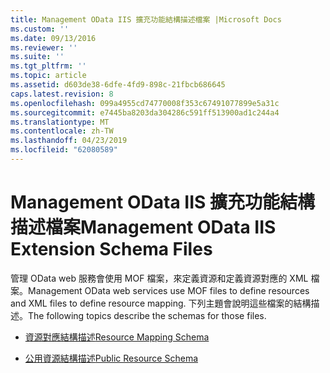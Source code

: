 ```yaml
---
title: Management OData IIS 擴充功能結構描述檔案 |Microsoft Docs
ms.custom: ''
ms.date: 09/13/2016
ms.reviewer: ''
ms.suite: ''
ms.tgt_pltfrm: ''
ms.topic: article
ms.assetid: d603de38-6dfe-4fd9-898c-21fbcb686645
caps.latest.revision: 8
ms.openlocfilehash: 099a4955cd74770008f353c67491077899e5a31c
ms.sourcegitcommit: e7445ba8203da304286c591ff513900ad1c244a4
ms.translationtype: MT
ms.contentlocale: zh-TW
ms.lasthandoff: 04/23/2019
ms.locfileid: "62080589"
---
```

# <a name="management-odata-iis-extension-schema-files"></a><span data-ttu-id="628bd-102">Management OData IIS 擴充功能結構描述檔案</span><span class="sxs-lookup"><span data-stu-id="628bd-102">Management OData IIS Extension Schema Files</span></span>

<span data-ttu-id="628bd-103">管理 OData web 服務會使用 MOF 檔案，來定義資源和定義資源對應的 XML 檔案。</span><span class="sxs-lookup"><span data-stu-id="628bd-103">Management OData web services use MOF files to define resources and XML files to define resource mapping.</span></span> <span data-ttu-id="628bd-104">下列主題會說明這些檔案的結構描述。</span><span class="sxs-lookup"><span data-stu-id="628bd-104">The following topics describe the schemas for those files.</span></span>

- [<span data-ttu-id="628bd-105">資源對應結構描述</span><span class="sxs-lookup"><span data-stu-id="628bd-105">Resource Mapping Schema</span></span>](./resource-mapping-schema.md)

- [<span data-ttu-id="628bd-106">公用資源結構描述</span><span class="sxs-lookup"><span data-stu-id="628bd-106">Public Resource Schema</span></span>](./public-resource-schema.md)